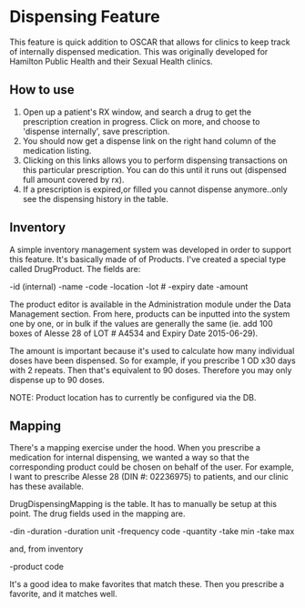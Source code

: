 Dispensing Feature
==

This feature is quick addition to OSCAR that allows for clinics to keep track of internally dispensed medication. This was originally developed for Hamilton Public Health and their Sexual Health clinics.

How to use
--
1) Open up a patient's RX window, and search a drug to get the prescription creation in progress. Click on more, and choose to 'dispense internally', save prescription.
2) You should now get a dispense link on the right hand column of the medication listing. 
3) Clicking on this links allows you to perform dispensing transactions on this particular prescription. You can do this until it runs out (dispensed full amount covered by rx).
4) If a prescription is expired,or filled you cannot dispense anymore..only see the dispensing history in the table.


Inventory
--

A simple inventory management system was developed in order to support this feature. It's basically made of of Products. I've created a special type called DrugProduct. The fields are:

-id (internal)
-name
-code
-location
-lot #
-expiry date
-amount

The product editor is available in the Administration module under the Data Management section. From here, products can be inputted into the system one by one, or in bulk if the values are generally the same (ie. add 100 boxes of Alesse 28 of LOT # A4534 and Expiry Date 2015-06-29).

The amount is important because it's used to calculate how many individual doses have been dispensed. So for example, if you prescribe 1 OD x30 days with 2 repeats. Then that's equivalent to 90 doses. Therefore you may only dispense up to 90 doses. 
 
NOTE: Product location has to currently be configured via the DB.

Mapping
--

There's a mapping exercise under the hood. When you prescribe a medication for internal dispensing, we wanted a way so that the corresponding product could be chosen on behalf of the user. For example, I want to prescribe Alesse 28 (DIN #: 02236975) to patients, and our clinic has these available.

DrugDispensingMapping is the table. It has to manually be setup at this point. The drug fields used in the mapping are.

-din
-duration
-duration unit
-frequency code
-quantity
-take min
-take max

and, from inventory

-product code


It's a good idea to make favorites that match these. Then you prescribe a favorite, and it matches well.

